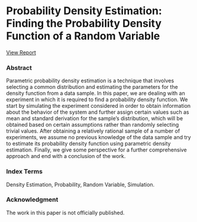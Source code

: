 # Probability Density Estimation: Finding the Probability Density Function of a Random Variable

[View Report](/Parameter_Estimation.pdf)

### Abstract
Parametric probability density estimation is a technique that involves selecting a common distribution and estimating the parameters for the density function from a data sample. In this paper, we are dealing with an experiment in which it is required to find a probability density function. We start by simulating the experiment considered in order to obtain information about the behavior of the system and further assign certain values such as mean and standard derivation for the sample’s distribution, which will be obtained based on certain assumptions rather than randomly selecting trivial values. After obtaining a relatively rational sample of a number of experiments, we assume no previous knowledge of the data sample and try to estimate its probability density function using parametric density estimation. Finally, we give some perspective for a further comprehensive approach and end with a conclusion of the work.

### Index Terms 
Density Estimation, Probability, Random Variable, Simulation.

### Acknowledgment
The work in this paper is not officially published.
